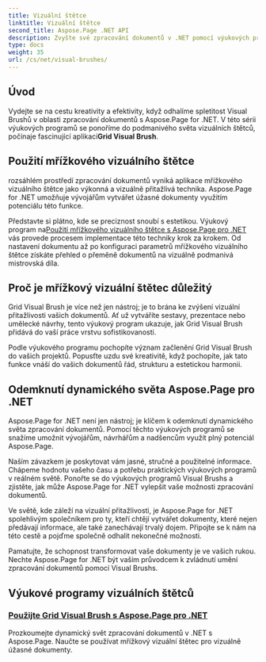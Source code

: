```yaml
---
title: Vizuální štětce
linktitle: Vizuální štětce
second_title: Aspose.Page .NET API
description: Zvyšte své zpracování dokumentů v .NET pomocí výukových programů Aspose.Page. Ponořte se do říše vizuálních štětců a osvojte si techniky pro vizuálně úžasné dokumenty.
type: docs
weight: 35
url: /cs/net/visual-brushes/
---
```


## Úvod

 Vydejte se na cestu kreativity a efektivity, když odhalíme spletitost Visual Brushů v oblasti zpracování dokumentů s Aspose.Page for .NET. V této sérii výukových programů se ponoříme do podmanivého světa vizuálních štětců, počínaje fascinující aplikací**Grid Visual Brush**.

## Použití mřížkového vizuálního štětce

rozsáhlém prostředí zpracování dokumentů vyniká aplikace mřížkového vizuálního štětce jako výkonná a vizuálně přitažlivá technika. Aspose.Page for .NET umožňuje vývojářům vytvářet úžasné dokumenty využitím potenciálu této funkce.

 Představte si plátno, kde se preciznost snoubí s estetikou. Výukový program na[Použití mřížkového vizuálního štětce s Aspose.Page pro .NET](./apply-grid-visual-brush/) vás provede procesem implementace této techniky krok za krokem. Od nastavení dokumentu až po konfiguraci parametrů mřížkového vizuálního štětce získáte přehled o přeměně dokumentů na vizuálně podmanivá mistrovská díla.

## Proč je mřížkový vizuální štětec důležitý

Grid Visual Brush je více než jen nástroj; je to brána ke zvýšení vizuální přitažlivosti vašich dokumentů. Ať už vytváříte sestavy, prezentace nebo umělecké návrhy, tento výukový program ukazuje, jak Grid Visual Brush přidává do vaší práce vrstvu sofistikovanosti.

Podle výukového programu pochopíte význam začlenění Grid Visual Brush do vašich projektů. Popusťte uzdu své kreativitě, když pochopíte, jak tato funkce vnáší do vašich dokumentů řád, strukturu a estetickou harmonii.

## Odemknutí dynamického světa Aspose.Page pro .NET

Aspose.Page for .NET není jen nástroj; je klíčem k odemknutí dynamického světa zpracování dokumentů. Pomocí těchto výukových programů se snažíme umožnit vývojářům, návrhářům a nadšencům využít plný potenciál Aspose.Page.

Naším závazkem je poskytovat vám jasné, stručné a použitelné informace. Chápeme hodnotu vašeho času a potřebu praktických výukových programů v reálném světě. Ponořte se do výukových programů Visual Brushs a zjistěte, jak může Aspose.Page for .NET vylepšit vaše možnosti zpracování dokumentů.

Ve světě, kde záleží na vizuální přitažlivosti, je Aspose.Page for .NET spolehlivým společníkem pro ty, kteří chtějí vytvářet dokumenty, které nejen předávají informace, ale také zanechávají trvalý dojem. Připojte se k nám na této cestě a pojďme společně odhalit nekonečné možnosti.

Pamatujte, že schopnost transformovat vaše dokumenty je ve vašich rukou. Nechte Aspose.Page for .NET být vaším průvodcem k zvládnutí umění zpracování dokumentů pomocí Visual Brushs.
## Výukové programy vizuálních štětců
### [Použijte Grid Visual Brush s Aspose.Page pro .NET](./apply-grid-visual-brush/)
Prozkoumejte dynamický svět zpracování dokumentů v .NET s Aspose.Page. Naučte se používat mřížkový vizuální štětec pro vizuálně úžasné dokumenty.